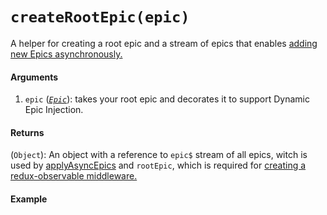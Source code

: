 # `createRootEpic(epic)`

A helper for creating a root epic and a stream of epics that enables [adding new Epics asynchronously.](https://redux-observable.js.org/docs/recipes/AddingNewEpicsAsynchronously.html)

#### Arguments

1. `epic` (*[`Epic`](https://redux-observable.js.org/docs/basics/Epics.html)*): takes your root epic and decorates it to support Dynamic Epic Injection.

#### Returns

(`Object`): An object with a reference to `epic$` stream of all epics, witch is used by [applyAsyncEpics](/docs/API-Reference/applyAsyncEpics.md) and `rootEpic`, which is required for [creating a redux-observable middleware.](https://redux-observable.js.org/docs/basics/SettingUpTheMiddleware.html)

#### Example

